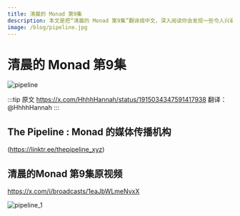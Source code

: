 ```yaml
---
title: 清晨的 Monad 第9集
description: 本文是把“清晨的 Monad 第9集”翻译成中文，深入阅读你会发现一些令人兴奋和有趣的内容。
image: /blog/pipeline.jpg
---
```


# 清晨的 Monad 第9集

![pipeline](/blog/pipeline.jpg)

:::tip 原文
 https://x.com/HhhhHannah/status/1915034347591417938 
翻译：@HhhhHannah
:::

## The Pipeline : Monad 的媒体传播机构
(https://linktr.ee/thepipeline_xyz) 

## 清晨的Monad 第9集原视频
https://x.com/i/broadcasts/1eaJbWLmeNvxX

![pipeline_1](/blog/pipeline_1.png)

